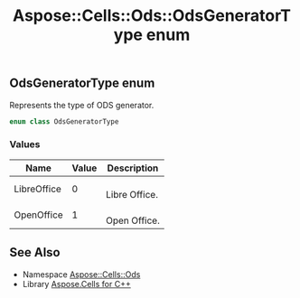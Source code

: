 ﻿---
title: Aspose::Cells::Ods::OdsGeneratorType enum
linktitle: OdsGeneratorType
second_title: Aspose.Cells for C++ API Reference
description: 'Aspose::Cells::Ods::OdsGeneratorType enum. Represents the type of ODS generator in C++.'
type: docs
weight: 500
url: /cpp/aspose.cells.ods/odsgeneratortype/
---
## OdsGeneratorType enum


Represents the type of ODS generator.

```cpp
enum class OdsGeneratorType
```

### Values

| Name | Value | Description |
| --- | --- | --- |
| LibreOffice | 0 | <br>Libre Office. |
| OpenOffice | 1 | <br>Open Office. |

## See Also

* Namespace [Aspose::Cells::Ods](../)
* Library [Aspose.Cells for C++](../../)
